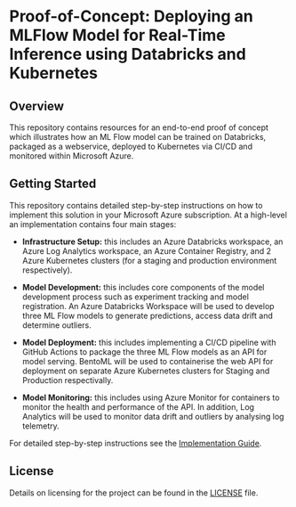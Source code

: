 # Proof-of-Concept: Deploying an MLFlow Model for Real-Time Inference using Databricks and Kubernetes

## Overview

This repository contains resources for an end-to-end proof of concept which illustrates how an ML Flow model can be trained on Databricks, packaged as a webservice, deployed to Kubernetes via CI/CD and monitored within Microsoft Azure.

## Getting Started

This repository contains detailed step-by-step instructions on how to implement this solution in your Microsoft Azure subscription. At a high-level an implementation contains four main stages:

- **Infrastructure Setup:** this includes an Azure Databricks workspace, an Azure Log Analytics workspace, an Azure Container Registry, and 2 Azure Kubernetes clusters (for a staging and production environment respectively).

- **Model Development:** this includes core components of the model development process such as experiment tracking and model registration. An Azure Databricks Workspace will be used to develop three ML Flow models to generate predictions, access data drift and determine outliers.

- **Model Deployment:** this includes implementing a CI/CD pipeline with GitHub Actions to package the three ML Flow models as an API for model serving. BentoML will be used to containerise the web API for deployment on separate Azure Kubernetes clusters for Staging and Production respectivally.

- **Model Monitoring:** this includes using Azure Monitor for containers to monitor the health and performance of the API. In addition, Log Analytics will be used to monitor data drift and outliers by analysing log telemetry.

For detailed step-by-step instructions see the [Implementation Guide](.github/docs/implementation-guide.md).

## License

Details on licensing for the project can be found in the [LICENSE](./LICENSE) file.
